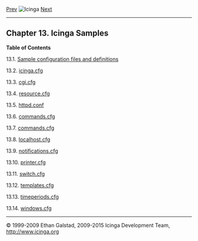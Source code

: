 [Prev](db_changes.md) ![Icinga](../images/logofullsize.png "Icinga") [Next](sample-config.md)

* * * * *

Chapter 13. Icinga Samples
--------------------------

**Table of Contents**

13.1. [Sample configuration files and definitions](sample-config.md)

13.2. [icinga.cfg](sample-icinga.md)

13.3. [cgi.cfg](sample-cgi.md)

13.4. [resource.cfg](sample-resource.md)

13.5. [httpd.conf](sample-httpd.md)

13.6. [commands.cfg](sample-commands.md)

13.7. [commands.cfg](sample-contacts.md)

13.8. [localhost.cfg](sample-localhost.md)

13.9. [notifications.cfg](sample-notifications.md)

13.10. [printer.cfg](sample-printer.md)

13.11. [switch.cfg](sample-switch.md)

13.12. [templates.cfg](sample-templates.md)

13.13. [timeperiods.cfg](sample-timeperiods.md)

13.14. [windows.cfg](sample-windows.md)

* * * * *


© 1999-2009 Ethan Galstad, 2009-2015 Icinga Development Team,
http://www.icinga.org
